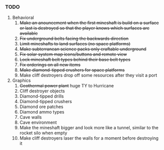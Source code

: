 ### TODO
1. Behavioral
    1. ~~Make an anouncement when the first mineshaft is build on a surface or last is destroyed so that   the player knows which surfaces are available~~
    1. ~~Fix underground belts facing the backwards direction~~
    1. ~~Limit mineshafts to land surfaces (no space platforms)~~
    1. ~~Make subterranean science packs only craftable underground~~
    1. ~~Fix solar system map icons/buttons and remote view~~
    1. ~~Lock mineshaft belt types behind their base belt types~~
    1. ~~Fix orderings on all new items~~
    1. ~~Make diamond-tipped crushers for space platforms~~
    1. Make cliff destroyers drop off some resources after they visit a port
1. Graphics
    1. ~~Geothermal power plant~~ huge TY to Hurricane
    1. Cliff destroyer objects
    1. Diamond-tipped drills
    1. Diamond-tipped crushers
    1. Diamond ore patches
    1. Diamond ammo types
    1. Cave walls
    1. Cave environment
    1. Make the mineshaft bigger and look more like a tunnel, similar to the rocket silo when empty
    1. Make cliff destroyers laser the walls for a moment before destroying it
